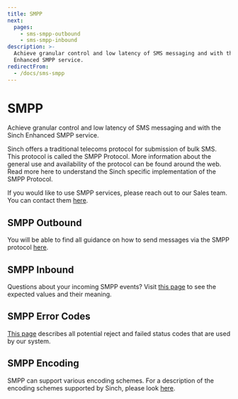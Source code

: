 ```yaml
---
title: SMPP
next:
  pages:
    - sms-smpp-outbound
    - sms-smpp-inbound
description: >-
  Achieve granular control and low latency of SMS messaging and with the Sinch
  Enhanced SMPP service.
redirectFrom:
  - /docs/sms-smpp
---
```

# SMPP

Achieve granular control and low latency of SMS messaging and with the Sinch Enhanced SMPP service.

Sinch offers a traditional telecoms protocol for submission of bulk SMS. This protocol is called the SMPP Protocol. More information about the general use and availability of the protocol can be found around the web. Read more here to understand the Sinch specific implementation of the SMPP Protocol.

If you would like to use SMPP services, please reach out to our Sales team. You can contact them [here](https://www.sinch.com/contact-us/).

## SMPP Outbound

You will be able to find all guidance on how to send messages via the SMPP protocol [here](https://developers.sinch.com/docs/sms-smpp-outbound).

## SMPP Inbound

Questions about your incoming SMPP events? Visit [this page](https://developers.sinch.com/docs/sms-smpp-inbound) to see the expected values and their meaning.

## SMPP Error Codes

[This page](https://developers.sinch.com/docs/sms-smpp-error-specification) describes all potential reject and failed status codes that are used by our system.

## SMPP Encoding

SMPP can support various encoding schemes. For a description of the encoding schemes supported by Sinch, please look [here](https://developers.sinch.com/docs/sms-smpp-encoding).
